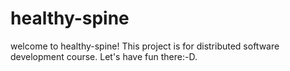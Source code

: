 # healthy-spine
welcome to healthy-spine! This project is for distributed software development course. Let's have fun there:-D.
